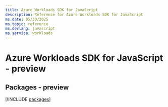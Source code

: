 ```yaml
---
title: Azure Workloads SDK for JavaScript
description: Reference for Azure Workloads SDK for JavaScript
ms.date: 05/30/2025
ms.topic: reference
ms.devlang: javascript
ms.service: workloads
---
```

# Azure Workloads SDK for JavaScript - preview
## Packages - preview
[!INCLUDE [packages](workloads-index.md)]